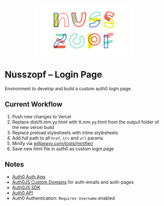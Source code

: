 <p align="center">
  <a href="https://nusszopf.org">
    <img src="../../docs/1200x630.png" alt="Nusszopf logo" height="165">
  </a>
</p>

# Nusszopf – Login Page

Environment to develop and build a custom auth0 login page.

## Current Workflow

1. Push new changes to Vercel
2. Replace dist/tt.mm.yy.html with tt.mm.yy.html from the output folder of the new vercel build
3. Replace preload stylesheets with inline stylesheets
4. Add full path to all `href`, `src` and `url` params
5. Minify via [willpeavy.com/tools/minifier/](https://www.willpeavy.com/tools/minifier/)
6. Save new html file in auth0 as custom login page

## Notes

- [Auth0 Auth App](https://community.auth0.com/t/disable-authorize-app-dialog/6939)
- [Auth0JS Custom Domains](https://auth0.com/docs/custom-domains/configure-features-to-use-custom-domains#universal-login) for auth-emails and auth-pages
- [Auth0JS SDK](https://github.com/auth0/auth0.js#auth0webauth)
- [Auth0 API](https://auth0.com/docs/api/authentication#introduction)
- Auth0 Authentication: `Requires Username` enabled
